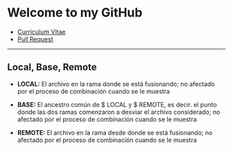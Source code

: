 
# Welcome to my GitHub

- [Curriculum Vitae](https://github.com/JoniMora/Lab4/blob/master/CV.md)
- [Pull Request](https://github.com/JoniMora/Lab4/blob/master/PR.md)

------------

## Local, Base, Remote

- **LOCAL:** El archivo en la rama donde se está fusionando; no afectado por el proceso de combinación cuando se le muestra

- **BASE:** El ancestro común de $ LOCAL y $ REMOTE, es decir. el punto donde las dos ramas comenzaron a desviar el archivo considerado; no afectado por el proceso de combinación cuando se le muestra

- **REMOTE:** El archivo en la rama desde donde se está fusionando; no afectado por el proceso de combinación cuando se le muestra

